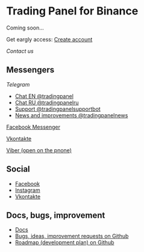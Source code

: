 # Trading Panel for Binance

Coming soon...

Get eargly access: [Create account](https://tradingpanel.pro/register)

*Contact us*

## Messengers

*Telegram*
* [Chat EN @tradingpanel](https://t.me/tradingpanel)
* [Chat RU @tradingpanelru](https://t.me/tradingpanelru)
* [Support @tradingpanelsupportbot](https://t.me/tradingpanelsupportbot)
* [News and improvements @tradingpanelnews](https://t.me/tradingpanelnews)

[Facebook Messenger](https://m.me/107842180549022)

[Vkontakte](https://vk.me/club183364044)

[Viber (open on the pnone)](https://tinyurl.com/yxjop8lo)

## Social

* [Facebook](https://www.facebook.com/tradingpanel)
* [Instagram](https://www.instagram.com/tradingpanel)
* [Vkontakte](https://vk.com/tradingpanel)

## Docs, bugs, improvement

* [Docs](https://docs.tradingpanel.pro)
* [Bugs, ideas, improvement requests on Github](https://github.com/tradingpanel/TradingPanel/issues)
* [Roadmap (development plan) on Github](https://github.com/tradingpanel/TradingPanel/projects)
